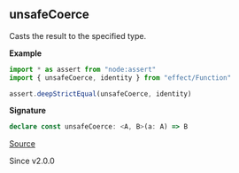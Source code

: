 ## unsafeCoerce

Casts the result to the specified type.

**Example**

```ts
import * as assert from "node:assert"
import { unsafeCoerce, identity } from "effect/Function"

assert.deepStrictEqual(unsafeCoerce, identity)
```

**Signature**

```ts
declare const unsafeCoerce: <A, B>(a: A) => B
```

[Source](https://github.com/Effect-TS/effect/tree/main/packages/effect/src/Function.ts#L250)

Since v2.0.0